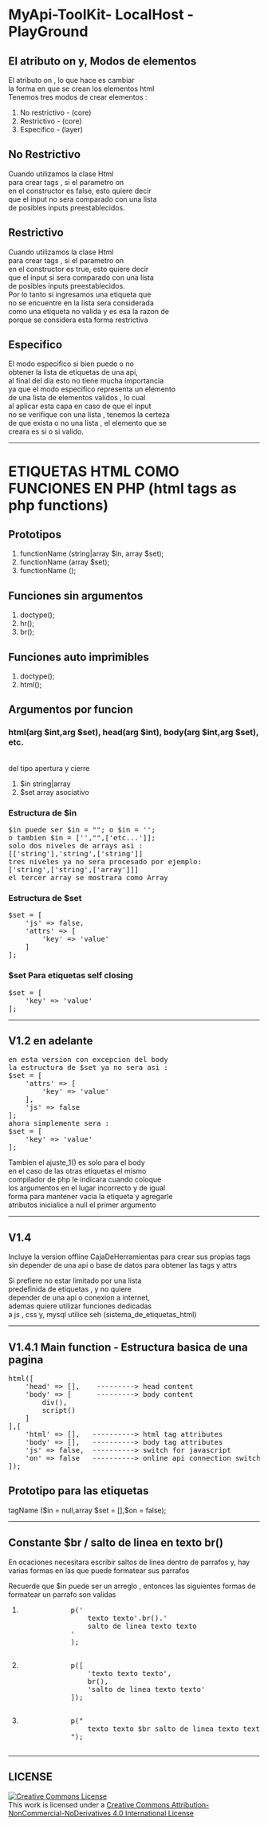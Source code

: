 # MyApi-ToolKit- LocalHost - PlayGround

<h2>El atributo on y, Modos de elementos</h2>

<p>
El atributo on , lo que hace es cambiar<br>
la forma en que se crean los elementos html<br>
Tenemos tres modos de crear elementos :
</p>

<ol>
    <li>No restrictivo - (core)</li>
    <li>Restrictivo - (core)</li>
    <li>Especifico - (layer)</li>
</ol>

<h2>No Restrictivo</h2>

<p>
Cuando utilizamos la clase Html<br>
para crear tags , si el parametro on<br>
en el constructor es false, esto quiere decir<br>
que el input no sera comparado con una lista <br>
de posibles inputs preestablecidos.
</p>

<h2>Restrictivo</h2>

<p>
Cuando utilizamos la clase Html<br>
para crear tags , si el parametro on<br>
en el constructor es true, esto quiere decir<br>
que el input si sera comparado con una lista <br>
de posibles inputs preestablecidos.<br>
Por lo tanto si ingresamos una etiqueta que<br>
no se encuentre en la lista sera considerada<br>
como una etiqueta no valida y es esa la razon de <br>
porque se considera esta forma restrictiva
</p>

<h2>Especifico</h2>

<p>
El modo especifico si bien puede o no <br>
obtener la lista de etiquetas de una api,<br>
al final del dia esto no tiene mucha importancia<br>
ya que el modo especifico representa un elemento<br>
de una lista de elementos validos , lo cual <br>
al aplicar esta capa en caso de que el input<br>
no se verifique con una lista , tenemos la certeza<br>
de que exista o no una lista , el elemento que se <br>
creara es si o si valido.
</p>

<hr>

<h1>ETIQUETAS HTML COMO FUNCIONES EN PHP (html tags as php functions)</h1>

<h2>Prototipos</h2>

<ol>
    <li>functionName (string|array $in, array $set);</li>
    <li>functionName (array $set);</li>
    <li>functionName ();</li>
</ol>

<h2>Funciones sin argumentos</h2>

<ol>
    <li>doctype();</li>
    <li>hr();</li>
    <li>br();</li>
</ol>

<h2>Funciones auto imprimibles</h2>

<ol>
    <li>doctype();</li>
    <li>html();</li>
</ol>

<h2>Argumentos por funcion<br>

<h3>html(arg $int,arg $set),
head(arg $int),
body(arg $int,arg $set), 
etc.</h3>

<br> del tipo apertura y cierre</h2>

<ol>
    <li>$in string|array</li>
    <li>$set array asociativo</li>
</ol>

<h3>Estructura de $in</h3>

<pre>
$in puede ser $in = ""; o $in = '';
o tambien $in = ['',"",['etc...']];
solo dos niveles de arrays asi :
[['string'],'string',['string']]
tres niveles ya no sera procesado por ejemplo:
['string',['string',['array']]]
el tercer array se mostrara como Array
</pre>

<h3>Estructura de $set</h3>

<pre>
$set = [
    'js' => false,
    'attrs' => [
        'key' => 'value'
    ]
];
</pre>

<h3>$set Para etiquetas self closing</h3>

<pre>
$set = [
    'key' => 'value'
];
</pre>

<hr>

<h2>V1.2 en adelante</h2>

<pre>
en esta version con excepcion del body
la estructura de $set ya no sera asi :
$set = [
    'attrs' => [
        'key' => 'value'
    ],
    'js' => false
];
ahora simplemente sera :
$set = [
    'key' => 'value'
];
</pre>

<p>
Tambien el ajuste_1() es solo para el body<br>
en el caso de las otras etiquetas el mismo <br>
compilador de php le indicara cuando coloque<br>
los argumentos en el lugar incorrecto y de igual<br>
forma para mantener vacia la etiqueta y agregarle<br>
atributos inicialice a null el primer argumento
</p>

<hr>

<h2>V1.4</h2>

<p>
Incluye la version offline CajaDeHerramientas para crear sus propias tags<br>
sin depender de una api o base de datos para obtener las tags y attrs
</p>

<p>
Si prefiere no estar limitado por una lista<br>
predefinida de etiquetas , y no quiere<br>
depender de una api o conexion a internet,<br>
ademas quiere utilizar funciones dedicadas <br>
a js , css y, mysql utilice seh (sistema_de_etiquetas_html)
</p>

<hr>

<h2>V1.4.1 Main function - Estructura basica de una pagina</h2>

<pre>
html([
    'head' => [],    ---------> head content
    'body' => [      ---------> body content
        div(),       
        script()     
    ]
],[
    'html' => [],   ----------> html tag attributes
    'body' => [],   ----------> body tag attributes
    'js' => false,  ----------> switch for javascript
    'on' => false   ----------> online api connection switch
]);
</pre>

<h2>Prototipo para las etiquetas</h2>

<p>
tagName ($in = null,array $set = [],$on = false);
</p>

<hr>

<h2>Constante $br / salto de linea en texto br()</h2>

<p>
En ocaciones necesitara escribir saltos 
de linea dentro de parrafos y, hay varias
formas en las que puede formatear sus parrafos
</p>

<p>
Recuerde que $in puede ser un 
arreglo , entonces las siguientes formas 
de formatear un parrafo son validas
</p>

<ol>
    <li>
        <pre>
            p('
                texto texto'.br().'
                salto de linea texto texto
            '
            );
        </pre>
    </li>
    <li>
        <pre>
            p([
                'texto texto texto',
                br(),
                'salto de linea texto texto'
            ]);
        </pre>
    </li>
    <li>
        <pre>
            p("
                texto texto $br salto de linea texto texto
            ");
        </pre>
    </li>
</ol>

<hr>

<h2>LICENSE</h2>

<a rel="license" href="http://creativecommons.org/licenses/by-nc-nd/4.0/">
    <img alt="Creative Commons License" 
    style="border-width:0" 
    src="https://i.creativecommons.org/l/by-nc-nd/4.0/80x15.png" />
</a>
<br />
This work is licensed under a 
<a rel="license" href="http://creativecommons.org/licenses/by-nc-nd/4.0/">
    Creative Commons Attribution-NonCommercial-NoDerivatives 4.0 International License
</a>